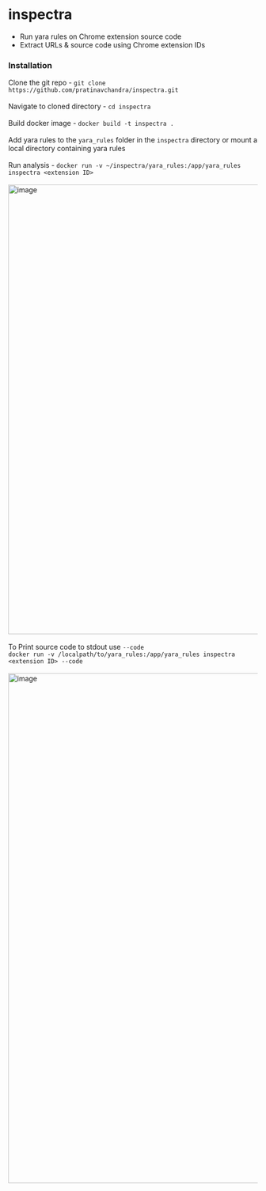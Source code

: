 # inspectra
- Run yara rules on Chrome extension source code
- Extract URLs & source code using Chrome extension IDs

### Installation
Clone the git repo - `git clone https://github.com/pratinavchandra/inspectra.git`
<br>
<br>
Navigate to cloned directory - `cd inspectra`
<br>
<br>
Build docker image - `docker build -t inspectra .`
<br>
<br>
Add yara rules to the `yara_rules` folder in the `inspectra` directory or mount a local directory containing yara rules
<br>
<br>
Run analysis - `docker run -v ~/inspectra/yara_rules:/app/yara_rules inspectra <extension ID>`
<br>
<br>
<img width="909" alt="image" src="https://github.com/user-attachments/assets/9ce3e7a3-4587-44bc-9bd5-9536dfc1748f" />
<br>
<br>
To Print source code to stdout use `--code`
<br>
`docker run -v /localpath/to/yara_rules:/app/yara_rules inspectra <extension ID> --code`
<br>
<br>
<img width="1031" alt="image" src="https://github.com/user-attachments/assets/abeba0b9-f0ce-4548-99eb-b523b6e5c8ef" />

